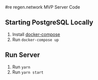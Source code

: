 #re regen.network MVP Server Code

## Starting PostgreSQL Locally

1. Install [docker-compose](https://docs.docker.com/compose/install/)
2. Run `docker-compose up`

## Run Server

1. Run `yarn`
2. Run `yarn start`
